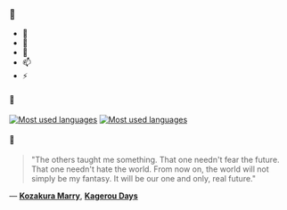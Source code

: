 ### 👋

- 🔭
- 🌱
- 💬
- 📫
- ⚡

#### 🧏

[![Most used languages](https://github-readme-stats-aynah.vercel.app/api/top-langs/?username=aynh&theme=solarized-dark&langs_count=6&layout=compact&hide_title=true)](https://github.com/anuraghazra/github-readme-stats#gh-dark-mode-only)
[![Most used languages](https://github-readme-stats-aynah.vercel.app/api/top-langs/?username=aynh&theme=solarized-light&langs_count=6&layout=compact&hide_title=true)](https://github.com/anuraghazra/github-readme-stats#gh-light-mode-only)

#### 💬

> "The others taught me something. That one needn't fear the future. That one needn't hate the world. From now on, the world will not simply be my fantasy. It will be our one and only, real future."

&mdash; [**Kozakura Marry**](https://myanimelist.net/character.php?q=Kozakura%20Marry&cat=character), [**Kagerou Days**](https://myanimelist.net/search/all?q=Kagerou%20Days&cat=all)
